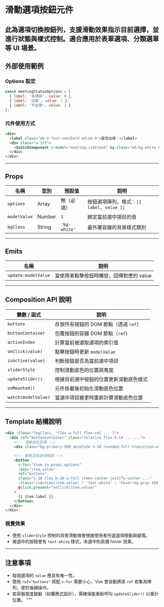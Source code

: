# 滑動選項按鈕元件

## 此為選項切換按鈕列，支援滑動效果指示目前選擇，並進行狀態與樣式控制。適合應用於表單選項、分類選單等 UI 場景。

## 外部使用範例

### Options 設定

```js
const meetingStatusOptions = [
  { label: '未填寫', value: 0 },
  { label: '出席', value: 1 },
  { label: '不出席', value: 2 }
];
```

### 元件使用方式

```html
<div>
  <label class="mb-4 font-semibold md:mb-0">是否出席：</label>
  <div class="w-3/5">
    <SwitchComponent v-model="meeting.isAttend" bg-class="md:bg-white bg-gray-50" :options="meetingStatusOptions" />
  </div>
</div>
```

---

## Props

| 名稱         | 型別   | 預設值       | 說明                                     |
| ------------ | ------ | ------------ | ---------------------------------------- |
| `options`    | Array  | 無（必填）   | 按鈕選項陣列，格式：`[{ label, value }]` |
| `modelValue` | Number | `1`          | 綁定當前選中項目的值                     |
| `bgClass`    | String | `'bg-white'` | 最外層容器的背景樣式類別                 |

---

## Emits

| 名稱                | 說明                                     |
| ------------------- | ---------------------------------------- |
| `update:modelValue` | 當使用者點擊按鈕時觸發，回傳對應的 value |

---

## Composition API 說明

| 變數 / 函式         | 說明                                   |
| ------------------- | -------------------------------------- |
| `buttons`           | 存放所有按鈕的 DOM 節點（透過 `ref`）  |
| `buttonContainer`   | 包覆按鈕的容器 DOM 節點（`ref`）       |
| `activeIndex`       | 計算當前被選取選項的索引值             |
| `onClick(value)`    | 點擊按鈕時更新 `modelValue`            |
| `isActive(value)`   | 判斷按鈕是否為當前選中項目             |
| `sliderStyle`       | 控制滑動底色的位置與寬度               |
| `updateSlider()`    | 根據目前選中按鈕的位置更新滑動底色樣式 |
| `onMounted()`       | 元件掛載後初始化滑動底色位置           |
| `watch(modelValue)` | 當選中項目變更時重新計算滑動底色位置   |

---

## Template 結構說明

```html
<div :class="[bgClass, 'flex w-full flex-col ...']">
  <div ref="buttonContainer" class="relative flex h-14 ... ...">
    <!-- 滑動底色區塊 -->
    <div class="bg-primary-500 absolute h-10 rounded-full transition-all duration-300" :style="sliderStyle"></div>

    <!-- 動態渲染選項按鈕 -->
    <button
      v-for="item in props.options"
      :key="item.value"
      ref="buttons"
      class="z-10 flex h-10 w-full items-center justify-center ..."
      :class="isActive(item.value) ? 'text-white' : 'hover:bg-gray-100'"
      @click.prevent="onClick(item.value)"
    >
      {{ item.label }}
    </button>
  </div>
</div>
```

### 視覺效果

- 使用 `sliderStyle` 控制的背景滑動條會根據使用者所選選項移動與變寬。
- 被選中的按鈕會有 `text-white` 樣式，未選中則具備 hover 效果。

---

## 注意事項

- 每個選項的 `value` 應具有唯一性。
- 使用 `ref="buttons"` 搭配 `v-for` 需要小心，Vue 會自動將該 `ref` 收集為陣列，便於後續操作。
- 若容器寬度變動（如響應式設計），需確保能重新呼叫 `updateSlider()` 以重計位置。
  """
